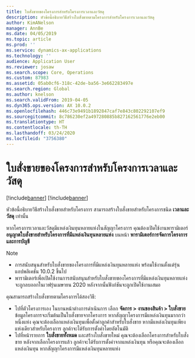 ```yaml
---
title: ใบสั่งขายของโครงการสำหรับโครงการเวลาและวัสดุ
description: หัวข้อนี้อธิบายวิธีสร้างใบสั่งขายตามโครงการสำหรับโครงการเวลาและวัสดุ
author: KimANelson
manager: AnnBe
ms.date: 04/05/2019
ms.topic: article
ms.prod: ''
ms.service: dynamics-ax-applications
ms.technology: ''
audience: Application User
ms.reviewer: josaw
ms.search.scope: Core, Operations
ms.custom: 87983
ms.assetid: 05ab0cf6-318c-42de-ba56-3e662283497e
ms.search.region: Global
ms.author: knelson
ms.search.validFrom: 2019-04-05
ms.dyn365.ops.version: AX 10.0.2
ms.openlocfilehash: 446c73e9491b1892847caf7e843c802292107ef9
ms.sourcegitcommit: 8c786230ef2a497280885b827162561776e2eb00
ms.translationtype: HT
ms.contentlocale: th-TH
ms.lasthandoff: 03/24/2020
ms.locfileid: "3756380"
---
```

# <a name="project-sales-orders-for-time-and-material-projects"></a>ใบสั่งขายของโครงการสำหรับโครงการเวลาและวัสดุ

[!include[banner](../includes/banner.md)]
[!include[banner](../includes/preview-banner.md)]

หัวข้อนี้อธิบายวิธีสร้างใบสั่งขายสำหรับโครงการ สามารถสร้างใบสั่งขายสำหรับโครงการชนิด **เวลาและวัสดุ** เท่านั้น

หากโครงการเวลาและวัสดุมีแหล่งเงินทุนหลายแห่งในสัญญาโครงการ คุณต้องเปิดใช้งานพารามิเตอร์ **อนุญาตใบสั่งขายสำหรับโครงการที่มีแหล่งเงินทุนหลายแห่ง** บนหน้า **พารามิเตอร์การจัดการโครงการและการบัญชี** 

> [!NOTE]
> - การสนับสนุนสำหรับใบสั่งขายของโครงการที่มีแหล่งเงินทุนหลายแห่ง พร้อมใช้งานตั้งแต่รุ่นแอปพลิเคชัน 10.0.2 ขึ้นไป
> - พารามิเตอร์เพื่อเปิดใช้งานการสนับสนุนสำหรับใบสั่งขายของโครงการที่มีแหล่งเงินทุนหลายแห่ง จะถูกลบออกในเวฟรุ่นเมษายน 2020 หลังจากนั้นฟังก์ชันจะถูกเปิดใช้งานเสมอ

คุณสามารถสร้างใบสั่งขายตามโครงการได้สองวิธี:

- ไปที่ตัวโครงการเอง ในบานหน้าต่างการดำเนินการ เลือก **จัดการ > งานของสินค้า > ใบสั่งขาย** ข้อมูลโครงการจะเริ่มต้นเป็นใบสั่งขายจากโครงการ หากสัญญาโครงการมีแหล่งเงินทุนมากกว่าหนึ่งแห่ง คุณจะต้องเลือกแหล่งเงินทุนเพื่อตั้งค่าลูกค้าสำหรับใบสั่งขาย หากมีแหล่งเงินทุนเพียงแห่งเดียวสำหรับโครงการ ลูกค้าจะได้รับการตั้งค่าโดยอัตโนมัติ
- ไปที่หน้ารายการ **ใบสั่งขายทั้งหมด** และสร้างใบสั่งขายใหม่ คุณจะต้องเลือกโครงการสำหรับใบสั่งขาย หลังจากเลือกโครงการแล้ว ลูกค้าจะได้รับการตั้งค่าจากแหล่งเงินทุน หรือคุณจะต้องเลือกแหล่งเงินทุน หากสัญญาโครงการมีแหล่งเงินทุนหลายแห่ง

